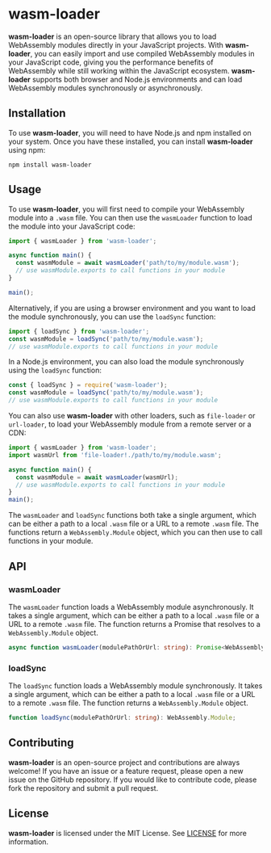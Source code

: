 # wasm-loader

**wasm-loader** is an open-source library that allows you to load WebAssembly modules directly in your JavaScript projects. With **wasm-loader**, you can easily import and use compiled WebAssembly modules in your JavaScript code, giving you the performance benefits of WebAssembly while still working within the JavaScript ecosystem. **wasm-loader** supports both browser and Node.js environments and can load WebAssembly modules synchronously or asynchronously.

## Installation

To use **wasm-loader**, you will need to have Node.js and npm installed on your system. Once you have these installed, you can install **wasm-loader** using npm:

    npm install wasm-loader

## Usage

To use **wasm-loader**, you will first need to compile your WebAssembly module into a `.wasm` file. You can then use the `wasmLoader` function to load the module into your JavaScript code:

```typescript
import { wasmLoader } from 'wasm-loader'; 

async function main() { 
  const wasmModule = await wasmLoader('path/to/my/module.wasm'); 
  // use wasmModule.exports to call functions in your module 
}

main();
```

Alternatively, if you are using a browser environment and you want to load the module synchronously, you can use the `loadSync` function:

```typescript
import { loadSync } from 'wasm-loader'; 
const wasmModule = loadSync('path/to/my/module.wasm'); 
// use wasmModule.exports to call functions in your module
```

In a Node.js environment, you can also load the module synchronously using the `loadSync` function:

```typescript
const { loadSync } = require('wasm-loader'); 
const wasmModule = loadSync('path/to/my/module.wasm'); 
// use wasmModule.exports to call functions in your module
```

You can also use **wasm-loader** with other loaders, such as `file-loader` or `url-loader`, to load your WebAssembly module from a remote server or a CDN:

```typescript
import { wasmLoader } from 'wasm-loader'; 
import wasmUrl from 'file-loader!./path/to/my/module.wasm';

async function main() { 
  const wasmModule = await wasmLoader(wasmUrl); 
  // use wasmModule.exports to call functions in your module 
} 
main();
```

The `wasmLoader` and `loadSync` functions both take a single argument, which can be either a path to a local `.wasm` file or a URL to a remote `.wasm` file. The functions return a `WebAssembly.Module` object, which you can then use to call functions in your module.

## API

### wasmLoader

The `wasmLoader` function loads a WebAssembly module asynchronously. It takes a single argument, which can be either a path to a local `.wasm` file or a URL to a remote `.wasm` file. The function returns a Promise that resolves to a `WebAssembly.Module` object.

```typescript
async function wasmLoader(modulePathOrUrl: string): Promise<WebAssembly.Module>;
```

### loadSync

The `loadSync` function loads a WebAssembly module synchronously. It takes a single argument, which can be either a path to a local `.wasm` file or a URL to a remote `.wasm` file. The function returns a `WebAssembly.Module` object.

```typescript
function loadSync(modulePathOrUrl: string): WebAssembly.Module;
```

## Contributing

**wasm-loader** is an open-source project and contributions are always welcome! If you have an issue or a feature request, please open a new issue on the GitHub repository. If you would like to contribute code, please fork the repository and submit a pull request.

## License

**wasm-loader** is licensed under the MIT License. See [LICENSE](./LICENSE) for more information.
